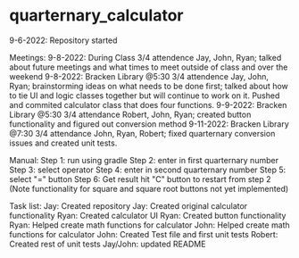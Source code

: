 # quarternary_calculator

9-6-2022: Repository started

Meetings:
  9-8-2022: During Class 3/4 attendence Jay, John, Ryan; talked about future meetings and what times to meet outside of class and over the weekend
  9-8-2022: Bracken Library @5:30 3/4 attendence Jay, John, Ryan; brainstorming ideas on what needs to be done first; talked about how to tie UI and logic classes together but will continue to work on it. Pushed and commited calculator class that does four functions.
  9-9-2022: Bracken Library @5:30 3/4 attendance Robert, John, Ryan; created button functionality and figured out conversion method
  9-11-2022: Bracken Library @7:30 3/4 attendance John, Ryan, Robert; fixed quarternary conversion issues and created unit tests.

Manual:
  Step 1: run using gradle
  Step 2: enter in first quarternary number
  Step 3: select operator
  Step 4: enter in second quarternary number
  Step 5: select "=" button
  Step 6: Get result hit "C" button to restart from step 2
  (Note functionality for square and square root buttons not yet implemented)

Task list: 
Jay: Created repository
Jay: Created original calculator functionality
Ryan: Created calculator UI
Ryan: Created button functionality
Ryan: Helped create math functions for calculator
John: Helped create math functions for calculator
John: Created Test file and first unit tests
Robert: Created rest of unit tests
Jay/John: updated README


